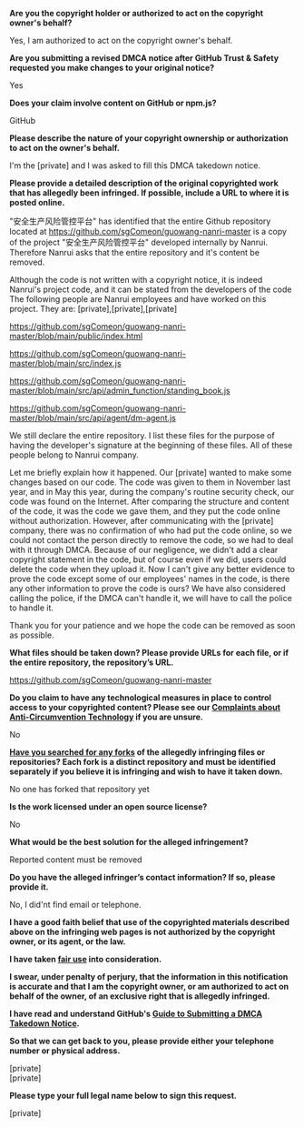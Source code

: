 **Are you the copyright holder or authorized to act on the copyright owner's behalf?**

Yes, I am authorized to act on the copyright owner's behalf.

**Are you submitting a revised DMCA notice after GitHub Trust & Safety requested you make changes to your original notice?**

Yes

**Does your claim involve content on GitHub or npm.js?**

GitHub

**Please describe the nature of your copyright ownership or authorization to act on the owner's behalf.**

I'm the [private] and I was asked to fill this DMCA takedown notice.

**Please provide a detailed description of the original copyrighted work that has allegedly been infringed. If possible, include a URL to where it is posted online.**

"安全生产风险管控平台" has identified that the entire Github repository located at https://github.com/sgComeon/guowang-nanri-master is a copy of the project "安全生产风险管控平台" developed internally by Nanrui. Therefore Nanrui asks that the entire repository and it's content be removed.

Although the code is not written with a copyright notice, it is indeed Nanrui's project code, and it can be stated from the developers of the code The following people are Nanrui employees and have worked on this project. They are: [private],[private],[private]  

https://github.com/sgComeon/guowang-nanri-master/blob/main/public/index.html

https://github.com/sgComeon/guowang-nanri-master/blob/main/src/index.js

https://github.com/sgComeon/guowang-nanri-master/blob/main/src/api/admin_function/standing_book.js

https://github.com/sgComeon/guowang-nanri-master/blob/main/src/api/agent/dm-agent.js

We still declare the entire repository. I list these files for the purpose of having the developer's signature at the beginning of these files. All of these people belong to Nanrui company.

Let me briefly explain how it happened. Our [private] wanted to make some changes based on our code. The code was given to them in November last year, and in May this year, during the company's routine security check, our code was found on the Internet. After comparing the structure and content of the code, it was the code we gave them, and they put the code online without authorization. However, after communicating with the [private] company, there was no confirmation of who had put the code online, so we could not contact the person directly to remove the code, so we had to deal with it through DMCA. Because of our negligence, we didn't add a clear copyright statement in the code, but of course even if we did, users could delete the code when they upload it. Now I can't give any better evidence to prove the code except some of our employees' names in the code, is there any other information to prove the code is ours? We have also considered calling the police, if the DMCA can't handle it, we will have to call the police to handle it. 

Thank you for your patience and we hope the code can be removed as soon as possible.

**What files should be taken down? Please provide URLs for each file, or if the entire repository, the repository’s URL.**

https://github.com/sgComeon/guowang-nanri-master

**Do you claim to have any technological measures in place to control access to your copyrighted content? Please see our <a href="https://docs.github.com/articles/guide-to-submitting-a-dmca-takedown-notice#complaints-about-anti-circumvention-technology">Complaints about Anti-Circumvention Technology</a> if you are unsure.**

No

**<a href="https://docs.github.com/articles/dmca-takedown-policy#b-what-about-forks-or-whats-a-fork">Have you searched for any forks</a> of the allegedly infringing files or repositories? Each fork is a distinct repository and must be identified separately if you believe it is infringing and wish to have it taken down.**

No one has forked that repository yet

**Is the work licensed under an open source license?**

No

**What would be the best solution for the alleged infringement?**

Reported content must be removed

**Do you have the alleged infringer’s contact information? If so, please provide it.**

No, I did'nt find email or telephone.

**I have a good faith belief that use of the copyrighted materials described above on the infringing web pages is not authorized by the copyright owner, or its agent, or the law.**

**I have taken <a href="https://www.lumendatabase.org/topics/22">fair use</a> into consideration.**

**I swear, under penalty of perjury, that the information in this notification is accurate and that I am the copyright owner, or am authorized to act on behalf of the owner, of an exclusive right that is allegedly infringed.**

**I have read and understand GitHub's <a href="https://docs.github.com/articles/guide-to-submitting-a-dmca-takedown-notice/">Guide to Submitting a DMCA Takedown Notice</a>.**

**So that we can get back to you, please provide either your telephone number or physical address.**

[private]  
[private]  

**Please type your full legal name below to sign this request.**

[private]  

